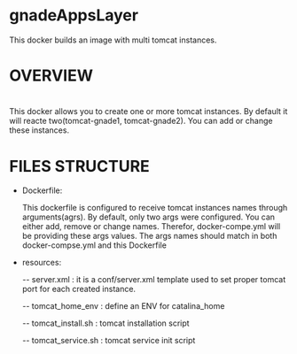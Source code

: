 # gnadeAppsLayer
This docker builds an image with multi tomcat instances.  


#
# OVERVIEW
# 

This docker allows you to create one or more tomcat instances. By default it will reacte two(tomcat-gnade1, tomcat-gnade2). You can add or change these instances.

# FILES STRUCTURE
 - Dockerfile:

   This dockerfile is configured to receive tomcat instances names through arguments(agrs). By default, only two args were configured. You can either add, remove or change names. 
Therefor, docker-compe.yml will be providing these args values. The args names should match in both docker-compse.yml and this Dockerfile 
 
 - resources:

   -- server.xml : it is a conf/server.xml template used to set proper tomcat port for each created instance.

   -- tomcat_home_env : define an ENV for catalina_home

   -- tomcat_install.sh : tomcat installation script

   -- tomcat_service.sh : tomcat service init script


